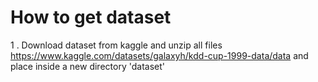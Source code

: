 # How to get dataset


1 . Download dataset from kaggle and unzip all files
<br>
https://www.kaggle.com/datasets/galaxyh/kdd-cup-1999-data/data
and place inside a new directory 'dataset'